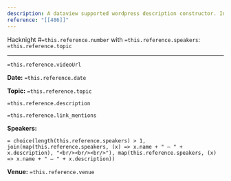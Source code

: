 ```yaml
---
description: A dataview supported wordpress description constructor. Inserted hacknight reference will populate the necessary structured text for wordpress page.
reference: "[[486]]"
---
```


Hacknight #`=this.reference.number` with `=this.reference.speakers`: `=this.reference.topic`

---

`=this.reference.videoUrl `

**Date:** `=this.reference.date `

**Topic:** `=this.reference.topic`

`=this.reference.description `

`=this.reference.link_mentions `


**Speakers:**

`= choice(length(this.reference.speakers) > 1, join(map(this.reference.speakers, (x) => x.name + " – " + x.description), "<br/><br/><br/>"), map(this.reference.speakers, (x) => x.name + " – " + x.description))`


**Venue:** `=this.reference.venue`
